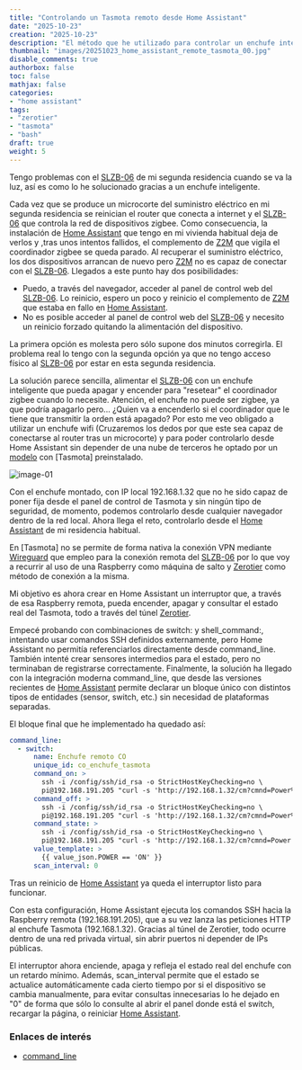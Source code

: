 ```yaml
---
title: "Controlando un Tasmota remoto desde Home Assistant"
date: "2025-10-23"
creation: "2025-10-23"
description: "El método que he utilizado para controlar un enchufe inteligente con Tasmota desde Home Assistant gracias a Zerotier y una máquina de salto"
thumbnail: "images/20251023_home_assistant_remote_tasmota_00.jpg"
disable_comments: true
authorbox: false
toc: false
mathjax: false
categories:
- "home assistant"
tags:
- "zerotier"
- "tasmota"
- "bash"
draft: true
weight: 5
---
```

Tengo problemas con el [SLZB-06] de mi segunda residencia cuando se va la luz, así es como lo he solucionado gracias a un enchufe inteligente.
<!--more-->
Cada vez que se produce un microcorte del suministro eléctrico en mi segunda residencia se reinician el router que conecta a internet y el [SLZB-06] que controla la red de dispositivos zigbee. Como consecuencia, la instalación de [Home Assistant] que tengo en mi vivienda habitual deja de verlos y ,tras unos intentos fallidos, el complemento de [Z2M] que vigila el coordinador zigbee se queda parado. Al recuperar el suministro eléctrico, los dos dispositivos arrancan de nuevo pero [Z2M] no es capaz de conectar con el [SLZB-06]. Llegados a este punto hay dos posibilidades:
 - Puedo, a través del navegador, acceder al panel de control web del [SLZB-06]. Lo reinicio, espero un poco y reinicio el complemento de [Z2M] que estaba en fallo en [Home Assistant].
 - No es posible acceder al panel de control web del [SLZB-06] y necesito un reinicio forzado quitando la alimentación del dispositivo.
 
La primera opción es molesta pero sólo supone dos minutos corregirla. El problema real lo tengo con la segunda opción ya que no tengo acceso físico al [SLZB-06] por estar en esta segunda residencia.

La solución parece sencilla, alimentar el [SLZB-06] con un enchufe inteligente que pueda apagar y encender para "resetear" el coordinador zigbee cuando lo necesite. Atención, el enchufe no puede ser zigbee, ya que podría apagarlo pero... ¿Quien va a encenderlo si el coordinador que le tiene que transmitir la orden está apagado? Por esto me veo obligado a utilizar un enchufe wifi (Cruzaremos los dedos por que este sea capaz de conectarse al router tras un microcorte) y para poder controlarlo desde Home Assistant sin depender de una nube de terceros he optado por un [modelo] con [Tasmota] preinstalado.

![image-01]

Con el enchufe montado, con IP local 192.168.1.32 que no he sido capaz de poner fija desde el panel de control de Tasmota y sin ningún tipo de seguridad, de momento, podemos controlarlo desde cualquier navegador dentro de la red local. Ahora llega el reto, controlarlo desde el [Home Assistant] de mi residencia habitual.

En [Tasmota] no se permite de forma nativa la conexión VPN mediante [Wireguard] que empleo para la conexión remota del [SLZB-06] por lo que voy a recurrir al uso de una Raspberry como máquina de salto y [Zerotier] como método de conexión a la misma.

Mi objetivo es ahora crear en Home Assistant un interruptor que, a través de esa Raspberry remota, pueda encender, apagar y consultar el estado real del Tasmota, todo a través del túnel [Zerotier].

Empecé probando con combinaciones de switch: y shell_command:, intentando usar comandos SSH definidos externamente, pero Home Assistant no permitía referenciarlos directamente desde command_line. También intenté crear sensores intermedios para el estado, pero no terminaban de registrarse correctamente.
Finalmente, la solución ha llegado con la integración moderna command_line, que desde las versiones recientes de [Home Assistant] permite declarar un bloque único con distintos tipos de entidades (sensor, switch, etc.) sin necesidad de plataformas separadas.

El bloque final que he implementado ha quedado así:

``` yaml
command_line:
  - switch:
      name: Enchufe remoto CO
      unique_id: co_enchufe_tasmota
      command_on: >
        ssh -i /config/ssh/id_rsa -o StrictHostKeyChecking=no \
        pi@192.168.191.205 "curl -s 'http://192.168.1.32/cm?cmnd=Power%20On'"
      command_off: >
        ssh -i /config/ssh/id_rsa -o StrictHostKeyChecking=no \
        pi@192.168.191.205 "curl -s 'http://192.168.1.32/cm?cmnd=Power%20Off'"
      command_state: >
        ssh -i /config/ssh/id_rsa -o StrictHostKeyChecking=no \
        pi@192.168.191.205 "curl -s 'http://192.168.1.32/cm?cmnd=Power'"
      value_template: >
        {{ value_json.POWER == 'ON' }}
      scan_interval: 0
```
Tras un reinicio de [Home Assistant] ya queda el interruptor listo para funcionar.

Con esta configuración, Home Assistant ejecuta los comandos SSH hacia la Raspberry remota (192.168.191.205), que a su vez lanza las peticiones HTTP al enchufe Tasmota (192.168.1.32).
Gracias al túnel de Zerotier, todo ocurre dentro de una red privada virtual, sin abrir puertos ni depender de IPs públicas.

El interruptor ahora enciende, apaga y refleja el estado real del enchufe con un retardo mínimo. Además, scan_interval permite que el estado se actualice automáticamente cada cierto tiempo por si el dispositivo se cambia manualmente, para evitar consultas innecesarias lo he dejado en "0" de forma que sólo lo consulte al abrir el panel donde está el switch, recargar la página, o reiniciar [Home Assistant].



### Enlaces de interés
- [command_line](https://www.home-assistant.io/integrations/command_line/)

[Home Assistant]: https://www.home-assistant.io
[modelo]: https://es.aliexpress.com/item/1005009316915168.html
[SLZB-06]: https://smlight.tech/product/slzb-06
[Wireguard]: https://www.wireguard.com
[Zerotier]: https://www.zerotier.com
[Z2M]: https://www.zigbee2mqtt.io

[image-01]: /images/20251023_home_assistant_remote_tasmota_01.jpg



